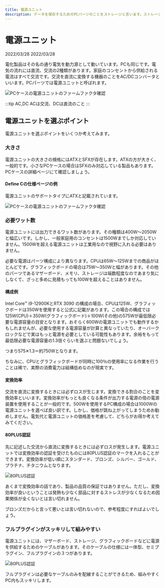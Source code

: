 ```yaml
---
title: 電源ユニット
description: データを保存するためのPCパーツのことをストレージと言います。ストレージにはSSD、HDDなどのおなじみのものから、新しいM.2規格のストレージも存在します。
---
```


# 電源ユニット

<div class="custom-date">
  <i class="far fa-calendar"></i>2022/03/28
  <i class="fas fa-undo-alt"></i>2022/03/28
</div>

<ClientOnly>
  <CallInFeedAdsense />
</ClientOnly>

電化製品はその名の通り電気を動力源として動いています。PCも同じです。電気の流れには直流、交流の2種類があります。家庭のコンセントから供給される電流はすべて交流です。交流を直流に変換する機器のことをAC/DCコンバータといいます。PCパーツでは電源ユニットと呼ばれます。

<img :src="$withBase('/images/docs/powerUnit/powerUnit_eye_catch.png')" alt="PCケースの電源ユニットのファームファクタ確認" class="img-center">

:::tip <i class="fas fa-info-circle"></i> AC,DC
ACは交流、DCは直流のこと
:::

## 電源ユニットを選ぶポイント

電源ユニットを選ぶポイントをいくつか考えてみます。

### 大きさ

電源ユニットの大きさの規格にはATXとSFXが存在します。ATXの方が大きく、一般的です。小さなPCケースの場合はSFXのみ対応している製品もあります。PCケースの詳細ページにて確認しましょう。

#### Define Cの仕様ページの例

電源ユニットのサポートタイプにATXと記載されています。

<img :src="$withBase('/images/docs/powerUnit/pccase_atx.png')" alt="PCケースの電源ユニットのファームファクタ確認" class="img-center">

### 必要ワット数

電源ユニットには出力できるワット数があります。その種類は400W～2050Wと幅広いです。しかし、一般家庭用のコンセントは1500Wまでしか対応していません。1500Wを超える電源ユニットは工業用なので視野に入れる必要はありません。

必要な電源はパーツ構成により異なります。CPUは65W～125Wまでの商品がほとんどです。グラフィックボードの場合は75W～350Wと幅があります。その他のパーツであるマザーボード、メモリ、ストレージは端数程度なのであまり気にしなくて、ざっと多めに見積もっても100Wを超えることはありません。

#### 構成例

Intel Core™ i9-12900KとRTX 3090 の構成の場合、CPUは125W、グラフィックボードは350Wを使用すると公式に記載があります。この場合の構成では125W(CPU)＋350W(グラフィックボード)＋100W(その他)の575Wが最低限必要な電源容量の目安となります。おそらく600Wの電源ユニットでも動作するかもしれませんが、必要な使用する電源容量が計算と異なっていたり、オーバークロックなどで実はもっと電源を必要としている可能性もあります。余裕をもって最低限必要な電源容量の1.3倍ぐらいを選ぶと問題ないでしょう。

つまり575✕1.3＝約750Wとなります。

ちなみに、CPUとグラフィックボードが同時に100％の使用率になる作業を行うことは稀で、実際の消費電力は結構低めなのが現実です。

#### 変換効率

交流を直流に変換するときには必ずロスが生じます。変換できる割合のことを変換効率といいます。変換効率がもっとも良くなる条件が出力する電源の倍の電源装置を使用することが一般的です。500Wを使用するPC構成の場合は1000Wの電源ユニットを選べば良い訳です。しかし、価格が跳ね上がってしまうためお勧めしません。電気代と電源ユニットの価格差を考慮して、どちらがお得か考えてみてください。

#### 80PLUS認証

先に記述した交流から直流に変換するときには必ずロスが発生します。電源ユニットでは変換効率の認証を受けたものには80PLUS認証のマークを入れることができます。変換効率が低い順にスタンダード、ブロンズ、シルバー、ゴールド、プラチナ、チタニウムとなります。

<img :src="$withBase('/images/docs/powerUnit/80plus.png')" alt="80PLUS認証" class="img-center">

あくまで変換効率の話であり、製品の品質の保証ではありません。ただし、変換効率が良いということは発熱も少なく部品に対するストレスが少なくなるため因果関係が全くないとは言い切れません。

ブロンズだからと言って悪いとは言い切れないので、参考程度にすればよいでしょう。

### フルプラグインがスッキリして組みやすい

電源ユニットには、マザーボード、ストレージ、グラフィックボードなどに電源を供給するためのケーブルがあります。そのケーブルの仕様には一体型、セミプラグイン、フルプラグインの３つがあります。

<img :src="$withBase('/images/docs/powerUnit/plugintype.png')" alt="80PLUS認証" class="img-center">

フルプラグインは必要なケーブルのみを配線することができるため、組みやすくPC内もスッキリします。